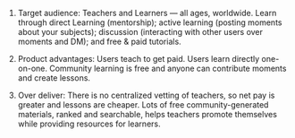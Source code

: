 1. Target audience: Teachers and Learners — all ages, worldwide. Learn through direct Learning (mentorship); active learning (posting moments about your subjects); discussion (interacting with other users over moments and DM); and free & paid tutorials.

2. Product advantages: Users teach to get paid. Users learn directly one-on-one. Community learning is free and anyone can contribute moments and create lessons.  

3. Over deliver: There is no centralized vetting of teachers, so net pay is greater and lessons are cheaper. Lots of free community-generated materials, ranked and searchable, helps teachers promote themselves while providing resources for learners.